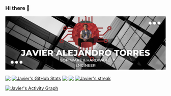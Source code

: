 ### Hi there 👋

![alt text](front-page.png)

<a href="https://github.com/javierat/javierat">
    <img align="center" src="https://github-readme-stats.vercel.app/api/top-langs/?username=javierat&show_icons=true&title_color=FF4500&text_color=ffffff&icon_color=FFD700&bg_color=1d1f21&langs_count=8" />
</a> 

<a href="https://github.com/javierat/javierat">
    <img align="center" src="https://github-readme-stats.vercel.app/api?username=javierat&show_icons=true&line_height=27&count_private=true&title_color=FF4500&text_color=ffffff&icon_color=FFD700&bg_color=1d1f21" alt="Javier's GitHub Stats" />
</a> 
  
<a href="https://github.com/javierat/Coding-excercises">
  <img align="center" src="https://github-readme-stats.vercel.app/api/pin/?username=javierat&repo=Coding-excercises&title_color=FF4500&text_color=ffffff&icon_color=FFD700&bg_color=1d1f21"" />
</a>

<a href="https://github.com/javierat/javierat">
  <img align="center" src="https://github-readme-stats.vercel.app/api/pin/?username=javierat&repo=javierat&title_color=FF4500&text_color=ffffff&icon_color=FFD700&bg_color=1d1f21"" />
</a>

<a href="https://github.com/javierat/javierat">
    <img align="center" alt="Javier's streak" src="https://github-readme-streak-stats.herokuapp.com/?user=javierat&theme=dark&hide_border=true"/> 
</a>

<a href="https://github.com/ashutosh00710/github-readme-activity-graph"><img alt="Javier's Activity Graph" src="https://activity-graph.herokuapp.com/graph/?username=javierat&title_color=FF4500&text_color=ffffff&icon_color=FFD700&bg_color=1d1f21" />
</a>
